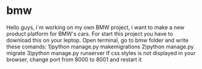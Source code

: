 # bmw
Hello guys, i`m working on my own BMW project, i want to make a new product platform for BMW's cars.
For start this project you have to download this on your leptop.
Open terminal, go to bmw folder
and write these comands:
1)python manage.py makemigrations 
2)python manage.py migrate
3)python manage.py runserver
If css styles is not displayed in your browser, change port from 8000 to 8001 and restart it 
